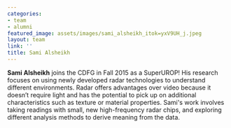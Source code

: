 ```yaml
---
categories:
- team
- alumni
featured_image: assets/images/sami_alsheikh_itok=yxV9UH_j.jpeg
layout: team
link: ''
title: Sami Alsheikh
---
```


**Sami Alsheikh** joins the CDFG in Fall 2015 as a SuperUROP! His research focuses on using newly developed radar technologies to understand different environments. Radar offers advantages over video because it doesn’t require light and has the potential to pick up on additional characteristics such as texture or material properties. Sami's work involves taking readings with small, new high-frequency radar chips, and exploring different analysis methods to derive meaning from the data.